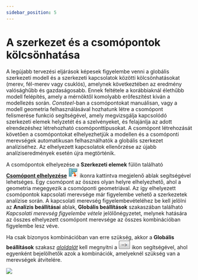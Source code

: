 ```yaml
---
sidebar_position: 5
---
```

# A szerkezet és a csomópontok kölcsönhatása
<!-- wp:paragraph -->

A legújabb tervezési eljárások képesek figyelembe venni a globális szerkezeti modell és a szerkezeti kapcsolatok közötti kölcsönhatásokat (merev, fél-merev vagy csuklós), amelynek következtében az eredmény valósághűbb és gazdaságosabb. Ennek feltétele a korábbiaknál élethűbb modell felépítés, amely a mérnöktől komolyabb erőfeszítést kíván a modellezés során. _Consteel_-ban a csomópontokat manuálisan, vagy a modell geometria felhasználásával hozhatunk létre a csomópont felismerése funkció segítségével, amely megvizsgálja kapcsolódó szerkezeti elemek helyzetét és a szelvényeket, és felajánlja az adott elrendezéshez létrehozható csomóponttípusokat. A csomópont létrehozását követően a csomópontokat elhelyezhetjük a modellen és a csomóponti merevségek automatikusan felhasználhatók a globális szerkezet analíziséhez. Az elhelyezett kapcsolatok ellenőrzése az újabb analíziseredmények esetén újra megtörténik.

<!-- /wp:paragraph -->

<!-- wp:paragraph -->

A csomópontok elhelyezése a **Szerkezeti elemek** fülön található **[Csomópont elhelyezése](/manual/csomopont-modul/csomopont-letrehozasa/#Place-joint-in-the-global-model)** ![](./img/wp-content-uploads-2021-04-15-6-place-butt.png) ikonra kattintva megjelenő ablak segítségével lehetséges. Egy csomópont az összes olyan helyre elhelyezhető, ahol a geometria megegyezik a csomóponti geometriával. Az így elhelyezett csomópontok kapcsolati merevsége már figyelembe vehető a szerkezetek analízise során. A kapcsolati merevség figyelembevételéhez be kell jelölni az **Analízis beállításai** ablak, **Globális beállítások** szakaszában található _Kapcsolati merevség figyelembe vétele_ jelölőnégyzetet, melynek hatására az összes elhelyezett csomópont merevsége az összes kombinációban figyelembe lesz véve.

<!-- /wp:paragraph -->

<!-- wp:paragraph -->

Ha csak bizonyos kombinációban van erre szükség, akkor a **Globális beállítások** szakasz [_aloldalát_](/manual/szerkezetek-analizise/analizis-beallitasok/#subpage-of-global-settings) kell megnyitni a ![](./img/wp-content-uploads-2021-04-cmd_subpage.png) ikon segítségével, ahol egyenként bejelölhetők azok a kombinációk, amelyeknél szükség van a merevségek átvitelére.

<!-- /wp:paragraph -->

<!-- wp:image {"align":"center","id":38675,"width":490,"height":226,"sizeSlug":"full","linkDestination":"media","className":"is-style-editorskit-rounded"} -->

[![](https://consteelsoftware.com/wp-content/uploads/2022/06/dial_analizis_kapcsolati-merevseg.png)](./img/wp-content-uploads-2022-06-dial_analizis_kapcsolati-merevseg.png)

<!-- /wp:image -->
